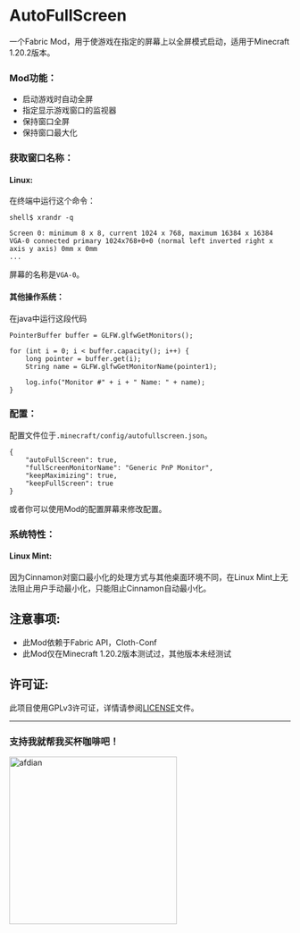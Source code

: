 # AutoFullScreen

一个Fabric Mod，用于使游戏在指定的屏幕上以全屏模式启动，适用于Minecraft 1.20.2版本。

### Mod功能：

- 启动游戏时自动全屏
- 指定显示游戏窗口的监视器
- 保持窗口全屏
- 保持窗口最大化

### 获取窗口名称：

#### Linux:

在终端中运行这个命令：

    shell$ xrandr -q

    Screen 0: minimum 8 x 8, current 1024 x 768, maximum 16384 x 16384
    VGA-0 connected primary 1024x768+0+0 (normal left inverted right x axis y axis) 0mm x 0mm
    ...

屏幕的名称是`VGA-0`。

#### 其他操作系统：

在java中运行这段代码

    PointerBuffer buffer = GLFW.glfwGetMonitors();

    for (int i = 0; i < buffer.capacity(); i++) {
        long pointer = buffer.get(i);
        String name = GLFW.glfwGetMonitorName(pointer1);
        
        log.info("Monitor #" + i + " Name: " + name);
    }

### 配置：

配置文件位于`.minecraft/config/autofullscreen.json`。

    {
        "autoFullScreen": true,
        "fullScreenMonitorName": "Generic PnP Monitor",
        "keepMaximizing": true,
        "keepFullScreen": true
    }

或者你可以使用Mod的配置屏幕来修改配置。

### 系统特性：

#### Linux Mint:

因为Cinnamon对窗口最小化的处理方式与其他桌面环境不同，在Linux Mint上无法阻止用户手动最小化，只能阻止Cinnamon自动最小化。

## 注意事项:
- 此Mod依赖于Fabric API，Cloth-Conf
- 此Mod仅在Minecraft 1.20.2版本测试过，其他版本未经测试

## 许可证:
此项目使用GPLv3许可证，详情请参阅[LICENSE](LICENSE)文件。

---

### 支持我就帮我买杯咖啡吧！


<a href="https://afdian.net/a/lushangkan"><img src="https://s2.loli.net/2023/11/21/iAuWGhQz4gFpalV.jpg" alt="afdian" width="300"/></a>